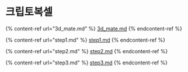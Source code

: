 # 크립토복셀

{% content-ref url="3d_mate.md" %}
[3d\_mate.md](3d\_mate.md)
{% endcontent-ref %}

{% content-ref url="step1.md" %}
[step1.md](step1.md)
{% endcontent-ref %}

{% content-ref url="step2.md" %}
[step2.md](step2.md)
{% endcontent-ref %}

{% content-ref url="step3.md" %}
[step3.md](step3.md)
{% endcontent-ref %}

